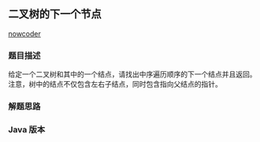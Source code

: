 ## 二叉树的下一个节点

[nowcoder](https://t.cn/EM1SxEn)

### 题目描述
给定一个二叉树和其中的一个结点，请找出中序遍历顺序的下一个结点并且返回。注意，树中的结点不仅包含左右子结点，同时包含指向父结点的指针。
### 解题思路

### Java 版本